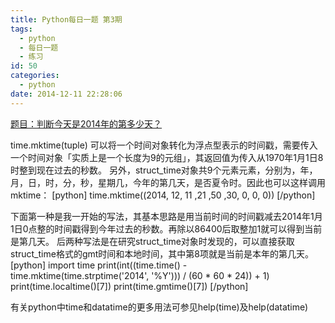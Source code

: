 ```yaml
---
title: Python每日一题 第3期
tags:
  - python
  - 每日一题
  - 练习
id: 50
categories:
  - python
date: 2014-12-11 22:28:06
---
```


[题目：判断今天是2014年的第多少天？ ](http://www.pythonla.com/read-20.html "题目：判断今天是2014年的第多少天？ ")

time.mktime(tuple) 可以将一个时间对象转化为浮点型表示的时间戳，需要传入一个时间对象「实质上是一个长度为9的元组」，其返回值为传入从1970年1月1日8时整到现在过去的秒数。
另外，struct_time对象共9个元素元素，分别为，年，月，日，时，分，秒，星期几，今年的第几天，是否夏令时。因此也可以这样调用mktime： 
[python]
time.mktime((2014, 12, 11 ,21 ,50 ,30, 0, 0, 0))
[/python]

下面第一种是我一开始的写法，其基本思路是用当前时间的时间戳减去2014年1月1日0点整的时间戳得到今年过去的秒数。再除以86400后取整加1就可以得到当前是第几天。
后两种写法是在研究struct_time对象时发现的，可以直接获取struct_time格式的gmt时间和本地时间，其中第8项就是当前是本年的第几天。
[python]
import time
print(int((time.time() - time.mktime(time.strptime('2014', '%Y'))) / (60 * 60 * 24)) + 1)
print(time.localtime()[7])
print(time.gmtime()[7])
[/python]

有关python中time和datatime的更多用法可参见help(time)及help(datatime)